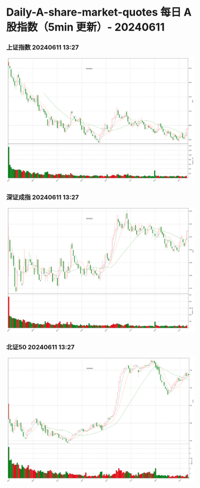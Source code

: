 
# Daily-A-share-market-quotes 每日 A 股指数（5min 更新）- 20240611

### 上证指数 20240611 13:27
![](./fig/2024/6/20240611-sh000001.png)

### 深证成指 20240611 13:27
![](./fig/2024/6/20240611-sz399001.png)

### 北证50 20240611 13:27
![](./fig/2024/6/20240611-bj899050.png)
